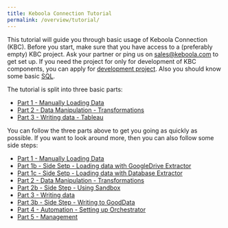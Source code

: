 ```yaml
---
title: Keboola Connection Tutorial
permalink: /overview/tutorial/
---
```


This tutorial will guide you through basic usage of Keboola Connection (KBC). Before you start, make sure that
you have access to a (preferably empty) KBC project. Ask your partner or ping us on sales@keboola.com to get set up. 
If you need the project for only for development of KBC components, you can apply for 
[development project](http://developers.keboola.com/overview/devel-project/). Also you should know some basic 
[SQL](https://en.wikipedia.org/wiki/SQL). 

The tutorial is split into three basic parts:

- [Part 1 - Manually Loading Data](/overview/tutorial/load/)
- [Part 2 - Data Manipulation - Transformations](/overview/tutorial/data-manipulation/)
- [Part 3 - Writing data - Tableau](/overview/tutorial/write/)

You can follow the three parts above to get you going as quickly as possible. If you want to look around
more, then you can also follow some side steps:

- [Part 1 - Manually Loading Data](/overview/tutorial/load/)
- [Part 1b - Side Setp - Loading data with GoogleDrive Extractor](/overview/tutorial/load/googledrive/)
- [Part 1c - Side Setp - Loading data with Database Extractor](/overview/tutorial/load/database/)
- [Part 2 - Data Manipulation - Transformations](/overview/tutorial/data-manipulation/)
- [Part 2b - Side Step - Using Sandbox](/overview/tutorial/data-manipulation/sandbox/)
- [Part 3 - Writing data](/overview/tutorial/write/) 
- [Part 3b - Side Step - Writing to GoodData](/overview/tutorial/write/gooddata/)
- [Part 4 - Automation - Setting up Orchestrator](/overview/tutorial/automate/) 
- [Part 5 - Management](/overview/tutorial/management/)

